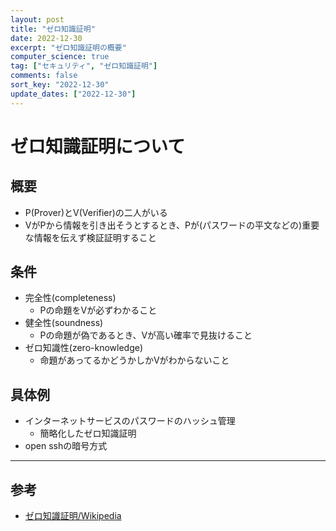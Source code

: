 ```yaml
---
layout: post
title: "ゼロ知識証明"
date: 2022-12-30
excerpt: "ゼロ知識証明の概要"
computer_science: true
tag: ["セキュリティ", "ゼロ知識証明"]
comments: false
sort_key: "2022-12-30"
update_dates: ["2022-12-30"]
---
```


# ゼロ知識証明について

## 概要
 - P(Prover)とV(Verifier)の二人がいる
 - VがPから情報を引き出そうとするとき、Pが(パスワードの平文などの)重要な情報を伝えず検証証明すること

## 条件 
 - 完全性(completeness)
   - Pの命題をVが必ずわかること
 - 健全性(soundness)
   - Pの命題が偽であるとき、Vが高い確率で見抜けること
 - ゼロ知識性(zero-knowledge)
   - 命題があってるかどうかしかVがわからないこと

## 具体例
 - インターネットサービスのパスワードのハッシュ管理
   - 簡略化したゼロ知識証明
 - open sshの暗号方式

---

## 参考
 - [ゼロ知識証明/Wikipedia](https://ja.wikipedia.org/wiki/%E3%82%BC%E3%83%AD%E7%9F%A5%E8%AD%98%E8%A8%BC%E6%98%8E)
